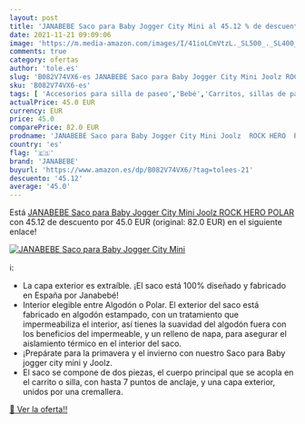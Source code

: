 ```yaml
---
layout: post
title: 'JANABEBE Saco para Baby Jogger City Mini al 45.12 % de descuento'
date: 2021-11-21 09:09:06
image: 'https://m.media-amazon.com/images/I/41ioLCmVtzL._SL500_._SL400_.jpg'
comments: true
category: ofertas
author: 'tole.es'
slug: 'B082V74VX6-es JANABEBE Saco para Baby Jogger City Mini Joolz ROCK HERO...'
sku: 'B082V74VX6-es'
tags: [ 'Accesorios para silla de paseo','Bebé','Carritos, sillas de paseo y accesorios','Sacos de abrigo para carritos','baby','janabebe','jogger', ]
actualPrice: 45.0 EUR
currency: EUR
price: 45.0
comparePrice: 82.0 EUR
prodname: 'JANABEBE Saco para Baby Jogger City Mini Joolz  ROCK HERO  POLAR '
country: 'es'
flag: '🇪🇸'
brand: 'JANABEBE'
buyurl: 'https://www.amazon.es/dp/B082V74VX6/?tag=tolees-21'
descuento: '45.12'
average: '45.0'
---
```


Está [JANABEBE Saco para Baby Jogger City Mini Joolz  ROCK HERO  POLAR ](https://www.amazon.es/dp/B082V74VX6/?tag=tolees-21) con 45.12 de descuento por 45.0 EUR (original: 82.0 EUR) en el siguiente enlace!

[![JANABEBE Saco para Baby Jogger City Mini](https://m.media-amazon.com/images/I/41ioLCmVtzL._SL500_._SL400_.jpg)](https://www.amazon.es/dp/B082V74VX6/?tag=tolees-21)

ℹ️:

- La capa exterior es extraíble. ¡El saco está 100% diseñado y fabricado en España por Janabebé!
- Interior elegible entre Algodón o Polar. El exterior del saco está fabricado en algodón estampado, con un tratamiento que impermeabiliza el interior, así tienes la suavidad del algodón fuera con los beneficios del impermeable, y un relleno de napa, para asegurar el aislamiento térmico en el interior del saco.
- ¡Prepárate para la primavera y el invierno con nuestro Saco para Baby jogger city mini y Joolz.
- El saco se compone de dos piezas, el cuerpo principal que se acopla en el carrito o silla, con hasta 7 puntos de anclaje, y una capa exterior, unidos por una cremallera.

[🛒 Ver la oferta!!](https://www.amazon.es/dp/B082V74VX6/?tag=tolees-21)
